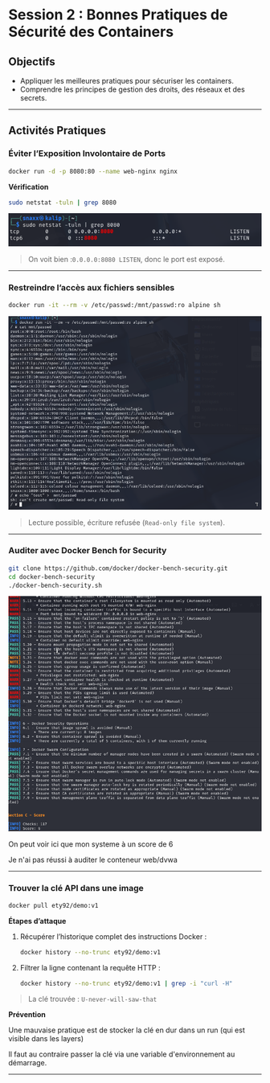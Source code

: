 # Session 2 : Bonnes Pratiques de Sécurité des Containers

## Objectifs
- Appliquer les meilleures pratiques pour sécuriser les containers.  
- Comprendre les principes de gestion des droits, des réseaux et des secrets.

---


##  Activités Pratiques

###  Éviter l’Exposition Involontaire de Ports

```bash
docker run -d -p 8080:80 --name web-nginx nginx
```

**Vérification**  
```bash
sudo netstat -tuln | grep 8080
```

![](./images/netstats.png)  

> On voit bien :`0.0.0.0:8080 LISTEN`, donc le port est exposé.

---

###  Restreindre l’accès aux fichiers sensibles

```bash
docker run -it --rm -v /etc/passwd:/mnt/passwd:ro alpine sh
```

![](./images/readonly.png)  

> Lecture possible, écriture refusée (`Read-only file system`).

---

###  Auditer avec Docker Bench for Security

```bash
git clone https://github.com/docker/docker-bench-security.git
cd docker-bench-security
./docker-bench-security.sh
```

![](./images/bench.png)  

On peut voir ici que mon systeme à un score de 6

Je n'ai pas réussi à auditer le conteneur web/dvwa

---


###  Trouver la clé API dans une image

```bash
docker pull ety92/demo:v1
```

**Étapes d’attaque**  
1. Récupérer l’historique complet des instructions Docker :  
   ```bash
   docker history --no-trunc ety92/demo:v1
   ``` 

2. Filtrer la ligne contenant la requête HTTP :  
   ```bash
   docker history --no-trunc ety92/demo:v1 | grep -i "curl -H"

   ``` 

> La clé trouvée : `U-never-will-saw-that`

**Prévention**  

Une mauvaise pratique est de stocker la clé en dur dans un run (qui est visible dans les layers)

Il faut au contraire passer la clé via une variable d'environnement au démarrage.

---